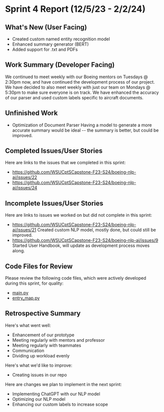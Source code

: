 # Sprint 4 Report (12/5/23 - 2/2/24)

## What's New (User Facing)
 * Created custom named entity recognition model
 * Enhanced summary generator (BERT)
 * Added support for .txt and PDFs

## Work Summary (Developer Facing)
We continued to meet weekly with our Boeing mentors on Tuesdays @ 2:30pm now, and have continued the development process of our project. We have decided to also meet weekly with just our team on Mondays @ 5:30pm to make sure everyone is on track. We have enhanced the accuracy of our parser and used custom labels specific to aircraft documents.

## Unfinished Work
* Optimization of Document Parser
Having a model to generate a more accurate summary would be ideal -- the summary is better, but could be improved.

## Completed Issues/User Stories
Here are links to the issues that we completed in this sprint:

 * <https://github.com/WSUCptSCapstone-F23-S24/boeing-nlp-ai/issues/22>
 * <https://github.com/WSUCptSCapstone-F23-S24/boeing-nlp-ai/issues/24>
 
 ## Incomplete Issues/User Stories
 Here are links to issues we worked on but did not complete in this sprint:
 * <https://github.com/WSUCptSCapstone-F23-S24/boeing-nlp-ai/issues/21>
 Created custom NLP model, mostly done, but could still be improved.
 * <https://github.com/WSUCptSCapstone-F23-S24/boeing-nlp-ai/issues/9>
 Started User Handbook, will update as development process moves along.

## Code Files for Review
Please review the following code files, which were actively developed during this sprint, for quality:
 * [main.py](https://github.com/WSUCptSCapstone-F23-S24/boeing-nlp-ai/blob/main/app/main.py)
 * [entry_map.py](https://github.com/WSUCptSCapstone-F23-S24/boeing-nlp-ai/blob/main/app/entry_map.py)
 
## Retrospective Summary
Here's what went well:
  * Enhancement of our prototype
  * Meeting regularly with mentors and professor
  * Meeting regularly with teammates
  * Communication
  * Dividing up workload evenly
 
Here's what we'd like to improve:
   * Creating issues in our repo
  
Here are changes we plan to implement in the next sprint:
   * Implementing ChatGPT with our NLP model
   * Optimizing our NLP model
   * Enhancing our custom labels to increase scope
